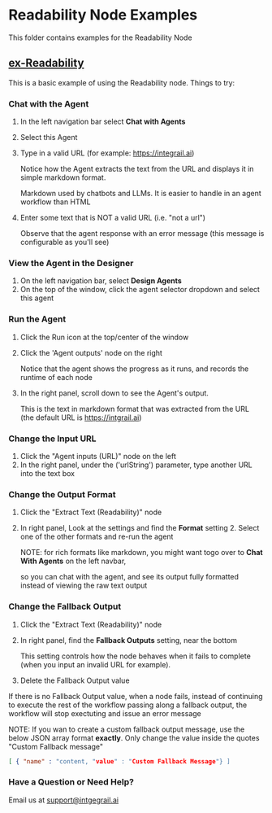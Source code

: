 # Readability Node Examples 
This folder contains examples for the Readability Node


## [ex-Readability](https://github.com/michael-h-integrail/example-agents/simple-node-examples/Readability/ex-Readability.json)
This is a basic example of using the Readability node.  Things to try:

### Chat with the Agent
1. In the left navigation bar select **Chat with Agents**
2. Select this Agent
3. Type in a valid URL (for example: https://integrail.ai)

   Notice how the Agent extracts the text from the URL and displays it in simple markdown format.
   
   Markdown used by chatbots and LLMs. It is easier to handle in an agent workflow than HTML

4. Enter some text that is NOT a valid URL (i.e. "not a url")

   Observe that the agent response with an error message (this message is configurable as you'll see)

### View the Agent in the Designer
1. On the left navigation bar, select **Design Agents**
2. On the top of the window, click the agent selector dropdown and select this agent
### Run the Agent
1. Click the Run icon at the top/center of the window
2. Click the 'Agent outputs' node on the right

   Notice that the agent shows the progress as it runs, and records the runtime of each node 
3. In the right panel, scroll down to see the Agent's output.

   This is the text in markdown format that was extracted from the URL (the default URL is https://intgrail.ai)

### Change the Input URL
1. Click the "Agent inputs (URL)" node on the left
2. In the right panel, under the ('urlString') parameter, type another URL into the text box

### Change the Output Format

1. Click the "Extract Text (Readability)" node
2. In right panel, Look at the settings and find the **Format** setting
   2. Select one of the other formats and re-run the agent

   NOTE: for rich formats like markdown, you might want togo over to **Chat With Agents** on the left navbar, 
 
   so you can chat with the agent, and see its output fully formatted instead of viewing the raw text output

### Change the Fallback Output
1. Click the "Extract Text (Readability)" node
2. In right panel, find the **Fallback Outputs** setting, near the bottom

   This setting controls how the node behaves when it fails to complete (when you input an invalid URL for example).
3. Delete the Fallback Output value


If there is no Fallback Output value, when a node fails, instead of continuing to execute the rest of the workflow passing along a fallback output, the workflow will stop exectuting and issue an error message


NOTE: If you wan to create a custom fallback output message, use the below JSON array format **exactly**.  Only change the value inside the quotes "Custom Fallback message"
```json
[ { "name" : "content, "value" : "Custom Fallback Message"} ]
```

### Have a Question or Need Help?
Email us at [support@intgegrail.ai](email://support@integrail.ai)